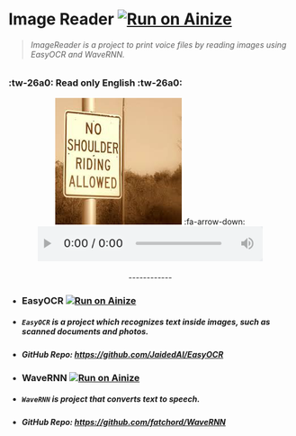 # Image Reader [![Run on Ainize](https://ainize.ai/images/run_on_ainize_button.svg)](https://ainize.web.app/redirect?git_repo=https://github.com/Wook-2/callapi)
> ###### ImageReader is a project to print voice files by reading images using EasyOCR and WaveRNN.


###  :tw-26a0: Read only English :tw-26a0:

<p align='center' >
<img src ='https://raw.githubusercontent.com/Wook-2/ImageReader/master/static/post.jpeg'>
:fa-arrow-down:
<img src='https://github.com/Wook-2/ImageReader/blob/master/static/audiosample.png?raw=true' style='width:400px'>
<br><br>
------------

- ### EasyOCR [![Run on Ainize](https://ainize.ai/images/run_on_ainize_button.svg)](https://ainize.web.app/redirect?git_repo=https://github.com/Wook-2/EasyOCR)

 - ##### `EasyOCR` is a project which recognizes text inside images, such as scanned documents and photos.
 - ##### GitHub Repo: https://github.com/JaidedAI/EasyOCR

- ### WaveRNN [![Run on Ainize](https://ainize.ai/images/run_on_ainize_button.svg)](https://ainize.web.app/redirect?git_repo=https://github.com/woomurf/WaveRNN)
 - ##### `WaveRNN` is project that converts text to speech.
 - ##### GitHub Repo: https://github.com/fatchord/WaveRNN